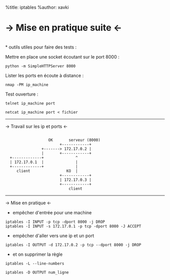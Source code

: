 %title: iptables
%author: xavki

-> Mise en pratique suite <-
========

<br>
* outils utiles pour faire des tests :

Mettre en place une socket écoutant sur le port 8000 :

```
python -m SimpleHTTPServer 8000
```

Lister les ports en écoute à distance :

```
nmap -PM ip_machine
```

Test ouverture :

```
telnet ip_machine port

netcat ip_machine port < fichier
```

------------------------------------------------------------


-> Travail sur les ip et ports <-


```

                   OK       serveur (8000)
                        +------------+
                +-------> 172.17.0.2 |
                |       +------------+
  +-------------+              ^
  | 172.17.0.1  |              |
  +-------------+              |
     client                KO  |
                        +------------+
                        | 172.17.0.3 |
                        +------------+
                            client
```

-------------------------------------------------------------------


-> Mise en pratique <-



* empêcher d'entrée pour une machine

```
iptables -I INPUT -p tcp -dport 8000 -j DROP
iptables -I INPUT -s 172.17.0.1 -p tcp -dport 8000 -J ACCEPT
```

* empêcher d'aller vers une ip et un port

```
iptables -I OUTPUT -d 172.17.0.2 -p tcp --dport 8000 -j DROP
```

* et on supprimer la règle

```
iptables -L --line-numbers

iptables -D OUTPUT num_ligne
```
